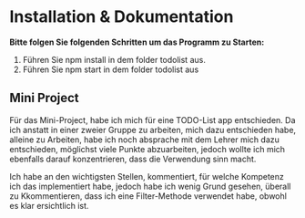 # Installation & Dokumentation
**Bitte folgen Sie folgenden Schritten um das Programm zu Starten:**
1. Führen Sie npm install in dem folder todolist aus.
2. Führen Sie npm start in dem folder todolist aus

## Mini Project
Für das Mini-Project, habe ich mich für eine TODO-List app entschieden. Da ich anstatt in einer zweier Gruppe zu arbeiten,
mich dazu entschieden habe, alleine zu Arbeiten, habe ich noch absprache mit dem Lehrer mich dazu
entschieden, möglichst viele Punkte abzuarbeiten, jedoch wollte ich mich ebenfalls darauf konzentrieren, dass die Verwendung sinn macht.

Ich habe an den wichtigsten Stellen, kommentiert, für welche Kompetenz ich das implementiert habe, jedoch habe ich wenig Grund
gesehen, überall zu Kkommentieren, dass ich eine Filter-Methode verwendet habe, obwohl es klar ersichtlich ist.


